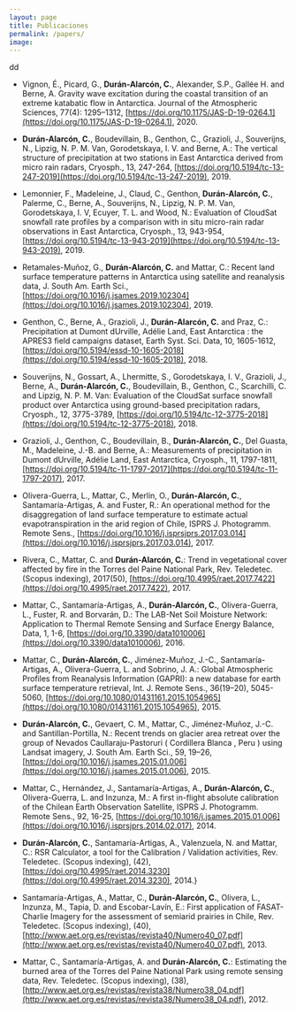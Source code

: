 ```yaml
---
layout: page
title: Publicaciones
permalink: /papers/
image: 
---
```

dd

* Vignon, É., Picard, G., **Durán-Alarcón, C.**, Alexander, S.P., Gallée H. and Berne, A. Gravity wave excitation during the coastal transition of an extreme katabatic flow in Antarctica. Journal of the Atmospheric Sciences, 77(4): 1295–1312, [https://doi.org/10.1175/JAS-D-19-0264.1](https://doi.org/10.1175/JAS-D-19-0264.1), 2020.
    
* **Durán-Alarcón, C.**, Boudevillain, B., Genthon, C., Grazioli, J., Souverijns, N., Lipzig, N. P. M. Van, Gorodetskaya, I. V. and Berne, A.: The vertical structure of precipitation at two stations in East Antarctica derived from micro rain radars, Cryosph., 13, 247-264, [https://doi.org/10.5194/tc-13-247-2019](https://doi.org/10.5194/tc-13-247-2019), 2019.
    
* Lemonnier, F., Madeleine, J., Claud, C., Genthon, **Durán-Alarcón, C.**, Palerme, C., Berne, A., Souverijns, N., Lipzig, N. P. M. Van, Gorodetskaya, I. V, Ecuyer, T. L. and Wood, N.: Evaluation of CloudSat snowfall rate profiles by a comparison with in situ micro-rain radar observations in East Antarctica, Cryosph., 13, 943-954, [https://doi.org/10.5194/tc-13-943-2019](https://doi.org/10.5194/tc-13-943-2019), 2019.
    
* Retamales-Muñoz, G., **Durán-Alarcón, C.** and Mattar, C.: Recent land surface temperature patterns in Antarctica using satellite and reanalysis data, J. South Am. Earth Sci., [https://doi.org/10.1016/j.jsames.2019.102304](https://doi.org/10.1016/j.jsames.2019.102304), 2019.
    
* Genthon, C., Berne, A., Grazioli, J., **Durán-Alarcón, C.** and Praz, C.: Precipitation at Dumont dUrville, Adélie Land, East Antarctica : the APRES3 field campaigns dataset, Earth Syst. Sci. Data, 10, 1605-1612, [https://doi.org/10.5194/essd-10-1605-2018](https://doi.org/10.5194/essd-10-1605-2018), 2018.

* Souverijns, N., Gossart, A., Lhermitte, S., Gorodetskaya, I. V., Grazioli, J., Berne, A., **Durán-Alarcón, C.**, Boudevillain, B., Genthon, C., Scarchilli, C. and Lipzig, N. P. M. Van: Evaluation of the CloudSat surface snowfall product over Antarctica using ground-based precipitation radars, Cryosph., 12, 3775-3789, [https://doi.org/10.5194/tc-12-3775-2018](https://doi.org/10.5194/tc-12-3775-2018), 2018.
    
* Grazioli, J., Genthon, C., Boudevillain, B., **Durán-Alarcón, C.**, Del Guasta, M., Madeleine, J.-B. and Berne, A.: Measurements of precipitation in Dumont dUrville, Adélie Land, East Antarctica, Cryosph., 11, 1797-1811, [https://doi.org/10.5194/tc-11-1797-2017](https://doi.org/10.5194/tc-11-1797-2017), 2017.

* Olivera-Guerra, L., Mattar, C., Merlin, O., **Durán-Alarcón, C.**, Santamaría-Artigas, A. and Fuster, R.: An operational method for the disaggregation of land surface temperature to estimate actual evapotranspiration in the arid region of Chile, ISPRS J. Photogramm. Remote Sens., [https://doi.org/10.1016/j.isprsjprs.2017.03.014](https://doi.org/10.1016/j.isprsjprs.2017.03.014), 2017.

* Rivera, C., Mattar, C. and **Durán-Alarcón, C.**: Trend in vegetational cover affected by fire in the Torres del Paine National Park, Rev. Teledetec. (Scopus indexing), 2017(50), [https://doi.org/10.4995/raet.2017.7422](https://doi.org/10.4995/raet.2017.7422), 2017.

* Mattar, C., Santamaría-Artigas, A., **Durán-Alarcón, C.**, Olivera-Guerra, L., Fuster, R. and Borvarán, D.: The LAB-Net Soil Moisture Network: Application to Thermal Remote Sensing and Surface Energy Balance, Data, 1, 1-6, [https://doi.org/10.3390/data1010006](https://doi.org/10.3390/data1010006), 2016.

* Mattar, C., **Durán-Alarcón, C.**, Jiménez-Muñoz, J.-C., Santamaría-Artigas, A., Olivera-Guerra, L. and Sobrino, J. A.: Global Atmospheric Profiles from Reanalysis Information (GAPRI): a new database for earth surface temperature retrieval, Int. J. Remote Sens., 36(19–20), 5045-5060, [https://doi.org/10.1080/01431161.2015.1054965](https://doi.org/10.1080/01431161.2015.1054965), 2015.
    
* **Durán-Alarcón, C.**, Gevaert, C. M., Mattar, C., Jiménez-Muñoz, J.-C. and Santillan-Portilla, N.: Recent trends on glacier area retreat over the group of Nevados Caullaraju-Pastoruri ( Cordillera Blanca , Peru ) using Landsat imagery, J. South Am. Earth Sci., 59, 19–26, [https://doi.org/10.1016/j.jsames.2015.01.006](https://doi.org/10.1016/j.jsames.2015.01.006), 2015.

* Mattar, C., Hernández, J., Santamaría-Artigas, A., **Durán-Alarcón, C.**, Olivera-Guerra, L. and Inzunza, M.: A first in-flight absolute calibration of the Chilean Earth Observation Satellite, ISPRS J. Photogramm. Remote Sens., 92, 16-25, [https://doi.org/10.1016/j.jsames.2015.01.006](https://doi.org/10.1016/j.isprsjprs.2014.02.017), 2014.
    
* **Durán-Alarcón, C.**, Santamaría-Artigas, A., Valenzuela, N. and Mattar, C.: RSR Calculator, a tool for the Calibration / Validation activities, Rev. Teledetec. (Scopus indexing), (42), [https://doi.org/10.4995/raet.2014.3230](https://doi.org/10.4995/raet.2014.3230), 2014.}

* Santamaría-Artigas, A., Mattar, C., **Durán-Alarcón, C.**, Olivera, L., Inzunza, M., Tapia, D. and Escobar-Lavín, E.: First application of FASAT-Charlie Imagery for the assessment of semiarid prairies in Chile, Rev. Teledetec. (Scopus indexing), (40), [http://www.aet.org.es/revistas/revista40/Numero40_07.pdf](http://www.aet.org.es/revistas/revista40/Numero40_07.pdf), 2013.

* Mattar, C., Santamaría-Artigas, A. and **Durán-Alarcón, C.**: Estimating the burned area of the Torres del Paine National Park using remote sensing data, Rev. Teledetec. (Scopus indexing), (38),[http://www.aet.org.es/revistas/revista38/Numero38_04.pdf](http://www.aet.org.es/revistas/revista38/Numero38_04.pdf), 2012.
